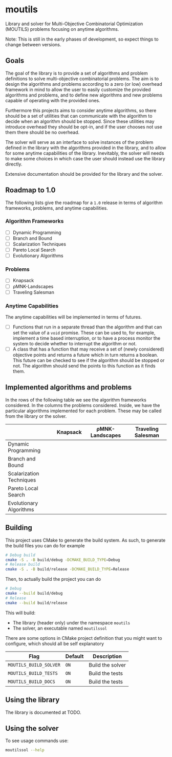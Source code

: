 # moutils

Library and solver for Multi-Objective Combinatorial Optimization (MOUTILS)
problems focusing on anytime algorithms.

Note: This is still in the early phases of development, so expect things
to change between versions.

## Goals

The goal of the library is to provide a set of algorithms and problem
definitions to solve multi-objective combinatorial problems. The aim is
to design the algorithms and problems according to a zero (or low)
overhead framework in mind to allow the user to easily customize the
provided algorithms and problems, and to define new algorithms and new
problems capable of operating with the provided ones.

Furthermore this projects aims to consider anytime algorithms, so there
should be a set of utilities that can communicate with the algorithm to
decide when an algorithm should be stopped. Since these utilities may
introduce overhead they should be opt-in, and if the user chooses not
use them there should be no overhead.

The solver will serve as an interface to solve instances of the problem
defined in the library with the algorithms provided in the library, and
to allow for some anytime capabilities of the library. Inevitably, the
solver will needs to make some choices in which case the user should
instead use the library directly.

Extensive documentation should be provided for the library and the
solver.

## Roadmap to 1.0

The following lists give the roadmap for a `1.0` release in terms of
algorithm frameworks, problems, and anytime capabilities.

### Algorithm Frameworks

- [ ] Dynamic Programming
- [ ] Branch and Bound
- [ ] Scalarization Techniques
- [ ] Pareto Local Search
- [ ] Evolutionary Algorithms

### Problems

- [ ] Knapsack
- [ ] ρMNK-Landscapes
- [ ] Traveling Salesman

### Anytime Capabilities

The anytime capabilities will be implemented in terms of futures.

- [ ] Functions that run in a separate thread than the algorithm and
      that can set the value of a `void` promise. These can be used to,
      for example, implement a time based interruption, or to have a
      process monitor the system to decide whether to interrupt the
      algorithm or not.
- [ ] A class that has a function that may receive a set of (newly
      considered) objective points and returns a future which in turn
      returns a boolean. This future can be checked to see if the
      algorithm should be stopped or not. The algorithm should send the
      points to this function as it finds them.

## Implemented algorithms and problems

In the rows of the following table we see the algorithm frameworks
considered. In the columns the problems considered. Inside, we have the
particular algorithms implemented for each problem. These may be called
from the library or the solver.

|                          | Knapsack | ρMNK-Landscapes | Traveling Salesman |
|--------------------------|----------|-----------------|--------------------|
| Dynamic Programming      |          |                 |                    |
| Branch and Bound         |          |                 |                    |
| Scalarization Techniques |          |                 |                    |
| Pareto Local Search      |          |                 |                    |
| Evolutionary Algorithms  |          |                 |                    |

## Building

This project uses CMake to generate the build system. As such, to generate the
build files you can do for example

```sh
# Debug build
cmake -S . -B build/debug -DCMAKE_BUILD_TYPE=Debug
# Release build
cmake -S . -B build/release -DCMAKE_BUILD_TYPE=Release
```

Then, to actually build the project you can do

```sh
# Debug
cmake --build build/debug
# Release
cmake --build build/release
```

This will build:

- The library (header only) under the namespace `moutils`
- The solver, an executable named `moutilssol`

There are some options in CMake project definition that you might want to
configure, which should all be self explanatory

| Flag                | Default | Description      |
|---------------------|---------|------------------|
| `MOUTILS_BUILD_SOLVER` | `ON`    | Build the solver |
| `MOUTILS_BUILD_TESTS`  | `ON`    | Build the tests  |
| `MOUTILS_BUILD_DOCS`   | `ON`    | Build the tests  |

## Using the library

The library is documented at TODO.

## Using the solver

To see usage commands use:

```sh
moutilssol --help
```
